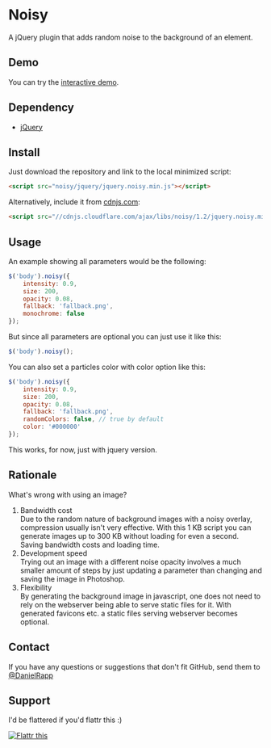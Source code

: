 # Noisy

A jQuery plugin that adds random noise to the background of an element.

## Demo

You can try the [interactive demo](http://rappdaniel.com/other/noisy-sample/).

## Dependency

-   [jQuery](https://github.com/jquery/jquery)

## Install

Just download the repository and link to the local minimized script:

````html
<script src="noisy/jquery/jquery.noisy.min.js"></script>
````

Alternatively, include it from [cdnjs.com](http://cdnjs.com):

````html
<script src="//cdnjs.cloudflare.com/ajax/libs/noisy/1.2/jquery.noisy.min.js"></script>
````

## Usage

An example showing all parameters would be the following:

````javascript
$('body').noisy({
    intensity: 0.9,
    size: 200,
    opacity: 0.08,
    fallback: 'fallback.png',
    monochrome: false
});
````

But since all parameters are optional you can just use it like this:

````javascript
$('body').noisy();
````

You can also set a particles color with color option like this:
````javascript
$('body').noisy({
    intensity: 0.9,
    size: 200,
    opacity: 0.08,
    fallback: 'fallback.png',
    randomColors: false, // true by default
    color: '#000000'
});
````
This works, for now, just with jquery version.

## Rationale

What's wrong with using an image?

1.  Bandwidth cost  
    Due to the random nature of background images with a noisy overlay,
    compression usually isn't very effective. With this 1 KB script you can
    generate images up to 300 KB without loading for even a second. Saving
    bandwidth costs and loading time.
2.  Development speed  
    Trying out an image with a different noise opacity involves a much smaller
    amount of steps by just updating a parameter than changing and saving the
    image in Photoshop.
3.  Flexibility  
    By generating the background image in javascript, one does not need to rely
    on the webserver being able to serve static files for it. With generated
    favicons etc. a static files serving webserver becomes optional.

## Contact

If you have any questions or suggestions that don't fit GitHub, send them to [@DanielRapp](http://twitter.com/DanielRapp)

## Support

I'd be flattered if you'd flattr this :)

[![Flattr this](http://api.flattr.com/button/flattr-badge-large.png)](http://flattr.com/thing/143004/jQuery-noise-generator)

